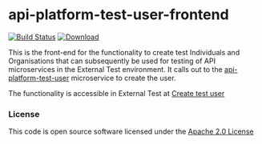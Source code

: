# api-platform-test-user-frontend

[![Build Status](https://travis-ci.org/hmrc/api-platform-test-user-frontend.svg)](https://travis-ci.org/hmrc/api-platform-test-user-frontend) [ ![Download](https://api.bintray.com/packages/hmrc/releases/api-platform-test-user-frontend/images/download.svg) ](https://bintray.com/hmrc/releases/api-platform-test-user-frontend/_latestVersion)

This is the front-end for the functionality to create test Individuals and Organisations that can subsequently be used for testing of API microservices in the External Test environment. It calls out to the [api-platform-test-user](https://github.com/hmrc/api-platform-test-user) microservice to create the user.

The functionality is accessible in External Test at [Create test user](https://test-developer.service.hmrc.gov.uk/api-test-user)

### License

This code is open source software licensed under the [Apache 2.0 License]("http://www.apache.org/licenses/LICENSE-2.0.html")
